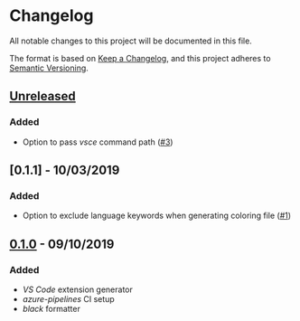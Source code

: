 # Changelog

All notable changes to this project will be documented in this file.

The format is based on [Keep a Changelog][keepachangelog],
and this project adheres to [Semantic Versioning][semver].

## [Unreleased]

### Added

- Option to pass _vsce_ command path ([#3])

[#3]: https://github.com/danixeee/textx-gen-vscode/pull/3

## [0.1.1] - 10/03/2019

### Added

- Option to exclude language keywords when generating coloring file ([#1])

[#1]: https://github.com/danixeee/textx-gen-vscode/pull/1

## [0.1.0] - 09/10/2019

### Added

- _VS Code_ extension generator
- _azure-pipelines_ CI setup
- _black_ formatter

[keepachangelog]: https://keepachangelog.com/en/1.0.0/
[semver]: https://semver.org/spec/v2.0.0.html

[Unreleased]: https://github.com/danixeee/textx-gen-vscode/compare/v0.1.1...HEAD
[0.1.0]: https://github.com/danixeee/textx-gen-vscode/compare/v0.1.0...v0.1.1
[0.1.0]: https://github.com/danixeee/textx-gen-vscode/compare/9578ef2b8de1254a24220b413b495439e9c1f355...v0.1.0
